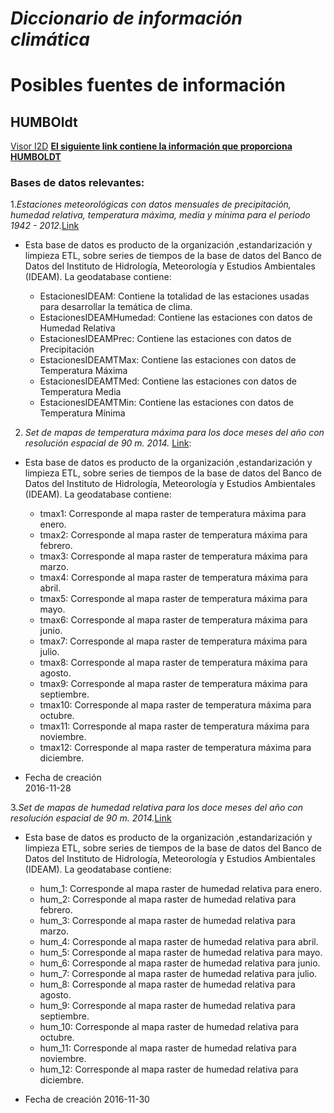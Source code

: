 # *Diccionario de información climática*

# Posibles fuentes de información


## HUMBOldt
[Visor I2D](http://i2d.humboldt.org.co/visor-I2D/)
[**El siguiente link contiene la información que proporciona HUMBOLDT**](http://geonetwork.humboldt.org.co/geonetwork/srv/spa/catalog.search#/search?facet.q=topicCat%2Fenvironment&resultType=details&fast=index&_content_type=json&from=1&to=100&sortBy=relevance)

### Bases de datos relevantes:
1.*_Estaciones meteorológicas con datos mensuales de precipitación, humedad relativa, temperatura máxima, media y mínima para el periodo 1942 - 2012._*[Link](http://geonetwork.humboldt.org.co/geonetwork/srv/spa/catalog.search#/metadata/12ea4d4f-0396-4223-b3f6-7d14335a8e3f)
  - Esta base de datos es producto de la organización ,estandarización y limpieza ETL, sobre series de tiempos de la base de datos  del Banco de Datos 
    del Instituto de Hidrología, Meteorología y Estudios Ambientales (IDEAM).
    La geodatabase contiene:
    
    * EstacionesIDEAM: Contiene la totalidad de las estaciones usadas para desarrollar la temática de clima.
    * EstacionesIDEAMHumedad: Contiene las estaciones con datos de Humedad Relativa
    * EstacionesIDEAMPrec: Contiene las estaciones con datos de Precipitación
    * EstacionesIDEAMTMax: Contiene las estaciones con datos de Temperatura Máxima
    * EstacionesIDEAMTMed: Contiene las estaciones con datos de Temperatura Media
    * EstacionesIDEAMTMin: Contiene las estaciones con datos de Temperatura Mínima

2. _*Set de mapas de temperatura máxima para los doce meses del año con resolución espacial de 90 m. 2014.*_ [Link](http://geonetwork.humboldt.org.co/geonetwork/srv/spa/catalog.search#/metadata/37b48a60-3379-425f-95a8-ab6e3c708f77): 
  - Esta base de datos es producto de la organización ,estandarización y limpieza ETL, sobre series de tiempos de la base de datos  del Banco de Datos 
    del Instituto de Hidrología, Meteorología y Estudios Ambientales (IDEAM).
    La geodatabase contiene:

    * tmax1: Corresponde al mapa raster de temperatura máxima para enero.
    * tmax2: Corresponde al mapa raster de temperatura máxima para febrero.
    * tmax3: Corresponde al mapa raster de temperatura máxima para marzo.
    * tmax4: Corresponde al mapa raster de temperatura máxima para abril.
    * tmax5: Corresponde al mapa raster de temperatura máxima para mayo.
    * tmax6: Corresponde al mapa raster de temperatura máxima para junio.
    * tmax7: Corresponde al mapa raster de temperatura máxima para julio.
    * tmax8: Corresponde al mapa raster de temperatura máxima para agosto.
    * tmax9: Corresponde al mapa raster de temperatura máxima para septiembre.
    * tmax10: Corresponde al mapa raster de temperatura máxima para octubre.
    * tmax11: Corresponde al mapa raster de temperatura máxima para noviembre.
    * tmax12: Corresponde al mapa raster de temperatura máxima para diciembre.
  - Fecha de creación  
    2016-11-28

3.*_Set de mapas de humedad relativa para los doce meses del año con resolución espacial de 90 m. 2014._*[Link](http://geonetwork.humboldt.org.co/geonetwork/srv/spa/catalog.search#/metadata/237bd6f9-735f-4bd8-99aa-60877d67e18a)
- Esta base de datos es producto de la organización ,estandarización y limpieza ETL, sobre series de tiempos de la base de datos  del Banco de Datos 
    del Instituto de Hidrología, Meteorología y Estudios Ambientales (IDEAM).
    La geodatabase contiene:
  
  * hum_1: Corresponde al mapa raster de humedad relativa para enero.
  * hum_2: Corresponde al mapa raster de humedad relativa para febrero.
  * hum_3: Corresponde al mapa raster de humedad relativa para marzo.
  * hum_4: Corresponde al mapa raster de humedad relativa para abril.
  * hum_5: Corresponde al mapa raster de humedad relativa para mayo.
  * hum_6: Corresponde al mapa raster de humedad relativa para junio.
  * hum_7: Corresponde al mapa raster de humedad relativa para julio.
  * hum_8: Corresponde al mapa raster de humedad relativa para agosto.
  * hum_9: Corresponde al mapa raster de humedad relativa para septiembre.
  * hum_10: Corresponde al mapa raster de humedad relativa para octubre.
  * hum_11: Corresponde al mapa raster de humedad relativa para noviembre.
  * hum_12: Corresponde al mapa raster de humedad relativa para diciembre.
  
- Fecha de creación
   2016-11-30
  


